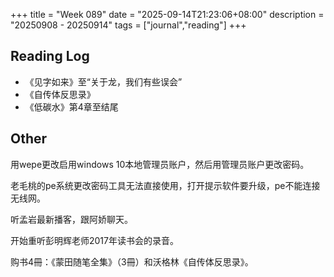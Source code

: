 +++
title = "Week 089"
date = "2025-09-14T21:23:06+08:00"
description = "20250908 - 20250914"
tags = ["journal","reading"]
+++

## Reading Log

* 《见字如来》至“关于龙，我们有些误会”
* 《自传体反思录》
* 《低碳水》第4章至结尾

## Other

用wepe更改启用windows 10本地管理员账户，然后用管理员账户更改密码。

老毛桃的pe系统更改密码工具无法直接使用，打开提示软件要升级，pe不能连接无线网。

听孟岩最新播客，跟阿娇聊天。

开始重听彭明辉老师2017年读书会的录音。

购书4冊：《蒙田随笔全集》（3冊）和沃格林《自传体反思录》。

